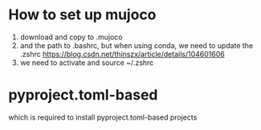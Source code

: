 
# How to set up mujoco
1. download and copy to .mujoco
2. and the path to .bashrc, but when using conda, we need to update the .zshrc
https://blog.csdn.net/thinszx/article/details/104601606
3. we need to activate and source ~/.zshrc


# pyproject.toml-based
which is required to install pyproject.toml-based projects


